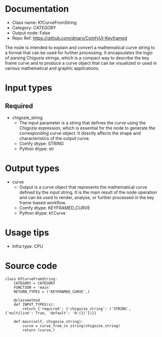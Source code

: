 # Documentation
- Class name: KfCurveFromString
- Category: CATEGORY
- Output node: False
- Repo Ref: https://github.com/dmarx/ComfyUI-Keyframed

The node is intended to explain and convert a mathematical curve string to a format that can be used for further processing. It encapsulates the logic of parsing Chigozie strings, which is a compact way to describe the key frame curve and to produce a curve object that can be visualized or used in various mathematical and graphic applications.

# Input types
## Required
- chigozie_string
    - The input parameter is a string that defines the curve using the Chigozie expression, which is essential for the node to generate the corresponding curve object. It directly affects the shape and characteristics of the output curve.
    - Comfy dtype: STRING
    - Python dtype: str

# Output types
- curve
    - Output is a curve object that represents the mathematical curve defined by the input string. It is the main result of the node operation and can be used to render, analyse, or further processed in the key frame-based workflow.
    - Comfy dtype: KEYFRAMED_CURVE
    - Python dtype: kf.Curve

# Usage tips
- Infra type: CPU

# Source code
```
class KfCurveFromString:
    CATEGORY = CATEGORY
    FUNCTION = 'main'
    RETURN_TYPES = ('KEYFRAMED_CURVE',)

    @classmethod
    def INPUT_TYPES(s):
        return {'required': {'chigozie_string': ('STRING', {'multiline': True, 'default': '0:(1)'})}}

    def main(self, chigozie_string):
        curve = curve_from_cn_string(chigozie_string)
        return (curve,)
```